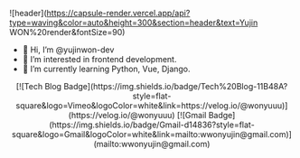 ![header](https://capsule-render.vercel.app/api?type=waving&color=auto&height=300&section=header&text=Yujin WON%20render&fontSize=90)

- 👋 Hi, I’m @yujinwon-dev
- 👀 I’m interested in frontend development.
- 🌱 I’m currently learning Python, Vue, Django.

<div align=center>
[![Tech Blog Badge](https://img.shields.io/badge/Tech%20Blog-11B48A?style=flat-square&logo=Vimeo&logoColor=white&link=https://velog.io/@wonyuuu)](https://velog.io/@wonyuuu)
[![Gmail Badge](https://img.shields.io/badge/Gmail-d14836?style=flat-square&logo=Gmail&logoColor=white&link=mailto:wwonyujin@gmail.com)](mailto:wwonyujin@gmail.com)
  
</div>

  <!---
yujinwon-dev/yujinwon-dev is a ✨ special ✨ repository because its `README.md` (this file) appears on your GitHub profile.
You can click the Preview link to take a look at your changes.
--->

